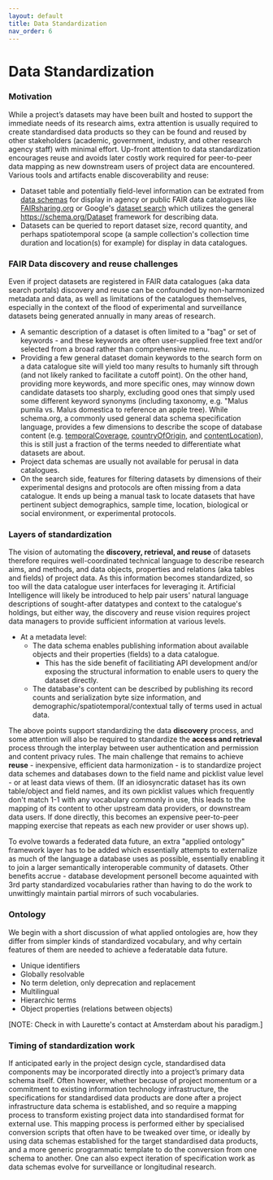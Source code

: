 ```yaml
---
layout: default
title: Data Standardization
nav_order: 6
---
```


# Data Standardization
### Motivation

While a project’s datasets may have been built and hosted to support the immediate needs of its research aims, extra attention is usually required to create standardised data products so they can be found and reused by other stakeholders (academic, government, industry, and other research agency staff) with minimal effort. Up-front attention to data standardization encourages reuse and avoids later costly work required for peer-to-peer data mapping as new downstream users of project data are encountered.  Various tools and artifacts enable discoverability and reuse:

* Dataset table and potentially field-level information can be extrated from [data schemas](https://github.com/ClimateSmartAgCollab/Documentation-en/blob/main/docs/Data_Documentation/schemas.md) for display in agency or public FAIR data catalogues like [FAIRsharing.org](https://fairsharing.org/) or Google's [dataset search](https://datasetsearch.research.google.com/) which utilizes the general https://schema.org/Dataset framework for describing data. 
* Datasets can be queried to report dataset size, record quantity, and perhaps spatiotemporal scope (a sample collection's collection time duration and location(s) for example) for display in data catalogues.

### FAIR Data discovery and reuse challenges

Even if project datasets are registered in FAIR data catalogues (aka data search portals) discovery and reuse can be confounded by non-harmonized metadata and data, as well as limitations of the catalogues themselves, especially in the context of the flood of experimental and surveillance datasets being generated annually in many areas of research.

* A semantic description of a dataset is often limited to a "bag" or set of keywords - and these keywords are often user-supplied free text and/or selected from a broad rather than comprehensive menu.
* Providing a few general dataset domain keywords to the search form on a data catalogue site will yield too many results to humanly sift through (and not likely ranked to facilitate a cutoff point).  On the other hand, providing more keywords, and more specific ones, may winnow down candidate datasets too sharply, excluding good ones that simply used some different keyword synonyms (including taxonomy, e.g. "Malus pumila vs. Malus domestica to reference an apple tree).  While schema.org, a commonly used general data schema specification language, provides a few dimensions to describe the scope of database content (e.g. [temporalCoverage](https://schema.org/temporalCoverage), [countryOfOrigin](https://schema.org/countryOfOrigin), and 
[contentLocation](https://schema.org/contentLocation)), this is still just a fraction of the terms needed to differentiate what datasets are about.
* Project data schemas are usually not available for perusal in data catalogues.   
* On the search side, features for filtering datasets by dimensions of their experimental designs and protocols are often missing from a data catalogue.  It ends up being a manual task to locate datasets that have pertinent subject demographics, sample time, location, biological or social environment, or experimental protocols.

### Layers of standardization

The vision of automating the **discovery, retrieval, and reuse** of datasets therefore requires well-coordinated technical language to describe research aims, and methods, and data objects, properties and relations (aka tables and fields) of project data.  As this information becomes standardized, so too will the data catalogue user interfaces for leveraging it.  Artificial Intelligence will likely be introduced to help pair users' natural language descriptions of sought-after datatypes and context to the catalogue's holdings, but either way, the discovery and reuse vision requires project data managers to provide sufficient information at various levels.

* At a metadata level:
  * The data schema enables publishing information about available objects and their properties (fields) to a data catalogue.
    * This has the side benefit of facilitiating API development and/or exposing the structural information to enable users to query the dataset directly.
  * The database's content can be described by publishing its record counts and serialization byte size information, and demographic/spatiotemporal/contextual tally of terms used in actual data.

The above points support standardizing the data **discovery** process, and some attention will also be required to standardize the **access and retrieval** process through the interplay between user authentication and permission and content privacy rules.  The main challenge that remains to achieve **reuse** - inexpensive, efficient data harmonization - is to standardize project data schemes and databases down to the field name and picklist value level - or at least data views of them.  (If an idiosyncratic dataset has its own table/object and field names, and its own picklist values which frequently don't match 1-1 with any vocabulary commonly in use, this leads to the mapping of its content to other upstream data providers, or downstream data users.  If done directly, this becomes an expensive peer-to-peer mapping exercise that repeats as each new provider or user shows up).

To evolve towards a federated data future, an extra "applied ontology" framework layer has to be added which essentially attempts to externalize as much of the language a database uses as possible, essentially enabling it to join a larger semantically interoperable community of datasets.  Other benefits accrue - database development personell become aquainted with 3rd party standardized vocabularies rather than having to do the work to unwittingly maintain partial mirrors of such vocabularies.

### Ontology

We begin with a short discussion of what applied ontologies are, how they differ from simpler kinds of standardized vocabulary, and why certain features of them are needed to achieve a federatable data future.

* Unique identifiers
* Globally resolvable
* No term deletion, only deprecation and replacement
* Multilingual
* Hierarchic terms
* Object properties (relations between objects)
 
[NOTE: Check in with Laurette's contact at Amsterdam about his paradigm.]

### Timing of standardization work

If anticipated early in the project design cycle, standardised data components may be incorporated directly into a project’s primary data schema itself. Often however, whether because of project momentum or a commitment to existing information technology infrastructure, the specifications for standardised data products are done after a project infrastructure data schema is established, and so require a mapping process to transform existing project data into standardised format for external use. This mapping process is performed either by specialised conversion scripts that often have to be tweaked over time, or ideally by using data schemas established for the target standardised data products, and a more generic programmatic template to do the conversion from one schema to another. One can also expect iteration of specification work as data schemas evolve for surveillance or longitudinal research.
